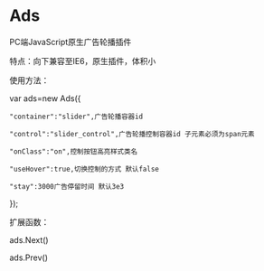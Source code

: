 # Ads
PC端JavaScript原生广告轮播插件

特点：向下兼容至IE6，原生插件，体积小

使用方法： 

var ads=new Ads({

	"container":"slider",广告轮播容器id
	
	"control":"slider_control",广告轮播控制容器id 子元素必须为span元素
	
	"onClass":"on",控制按钮高亮样式类名
	
    "useHover":true,切换控制的方式 默认false
        
	"stay":3000广告停留时间 默认3e3
	
});

扩展函数：

ads.Next()

ads.Prev()
